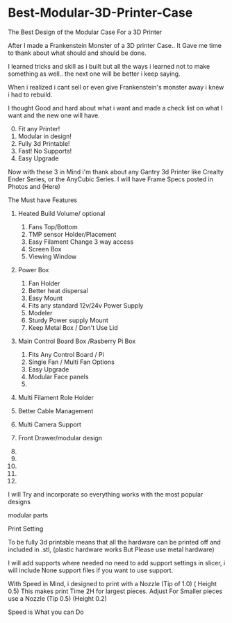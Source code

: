 # Best-Modular-3D-Printer-Case
The Best Design of the Modular Case For a 3D Printer

After I made a Frankenstein Monster of a 3D printer Case..
It Gave me time to thank about what should and should be done.

I learned tricks and skill as i built but all the ways i learned not to make something as well..   the next one will be better i keep saying.

When i realized i cant sell or even give Frankenstein's monster away i knew i had to rebuild.

I thought Good and hard about what i want and made a check list on what I want and the new one will have.

0. Fit any Printer!
1. Modular in design!
2. Fully 3d Printable!
3. Fast! No Supports!
4. Easy Upgrade

Now with these 3 in Mind i'm thank about any Gantry 3d Printer like Crealty Ender Series, or the AnyCubic Series. I will have Frame Specs posted in Photos and (Here)

The Must have Features

1. Heated Build Volume/ optional 
     1. Fans Top/Bottom
     2. TMP sensor Holder/Placement
     3. Easy Filament Change 3 way access
     4. Screen Box
     5. Viewing Window

2. Power Box
     1. Fan Holder
     2. Better heat dispersal
     3. Easy Mount
     4. Fits any standard 12v/24v Power Supply
     5. Modeler
     7. Sturdy Power supply Mount
     8. Keep Metal Box / Don't Use Lid

3. Main Control Board Box /Rasberry Pi Box
    1. Fits Any Control Board / Pi
    2. Single Fan / Multi Fan Options
    3. Easy Upgrade
    4. Modular Face panels
    6. 

4. Multi Filament Role Holder
5. Better Cable Management
6. Multi Camera Support
7.  Front Drawer/modular design
8. 
9. 
10. 
11. 
12. 

I will Try and incorporate so everything works with the most popular designs 

modular parts


Print Setting


To be fully 3d printable means that all the hardware can be printed off and included in .stl, (plastic hardware works But Please use metal hardware)

I will add supports where needed no need to add support settings in slicer, i will include None support files if you want to use support.

With Speed in Mind, i designed to print with a Nozzle (Tip of 1.0) ( Height 0.5) This makes print Time 2H for largest pieces.
Adjust 
For Smaller pieces use a Nozzle (Tip 0.5) (Height 0.2)

Speed is What you can Do
